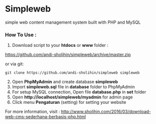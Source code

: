 # Simpleweb
simple web content management system built with PHP and MySQL

### How To Use :

1. Download script to your **htdocs** or **www** folder :  

  https://github.com/andi-sholihin/simpleweb/archive/master.zip  

  or via git:  

  `git clone https://github.com/andi-sholihin/simpleweb simpleweb` 

2. Open **PhpMyAdmin** and create database **simpleweb**
3. Import **simpleweb.sql** file in **database** folder to PhpMyAdmin
4. For setup MySQL connection, Open file **database.php** in **set** folder
5. Open **http://localhost/simpleweb/myadmin** for admin page
6. Click menu **Pengaturan** (setting) for setting your website

For more information, visit : http://www.sholihin.com/2016/03/download-web-cms-sederhana-berbasis-php.html
